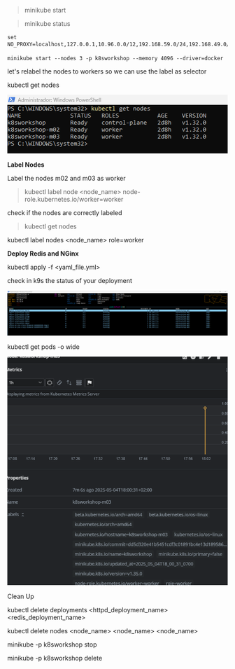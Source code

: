 > minikube start

> minikube status

```
set NO_PROXY=localhost,127.0.0.1,10.96.0.0/12,192.168.59.0/24,192.168.49.0/24,192.168.39.0/24

minikube start --nodes 3 -p k8sworkshop --memory 4096 --driver=docker
```

let's relabel the nodes to workers so we can use the label as selector

kubectl get nodes

![](assets/20250501_222552_image.png)

**Label Nodes**

Label the nodes m02 and m03 as worker

> kubectl label node <node_name> node-role.kubernetes.io/worker=worker

check if the nodes are correctly labeled

> kubectl get nodes

kubectl label nodes <node_name> role=worker

**Deploy Redis and  NGinx**

kubectl apply -f <yaml_file.yml>

check in k9s the status of your deployment

![](assets/20250501_224116_image.png)

kubectl get pods -o wide


![](assets/20250504_180754_image.png)


Clean Up

kubectl delete deployments <httpd_deployment_name> <redis_deployment_name>

kubectl delete nodes <node_name> <node_name> <node_name>

minikube -p k8sworkshop stop

minikube -p k8sworkshop delete

